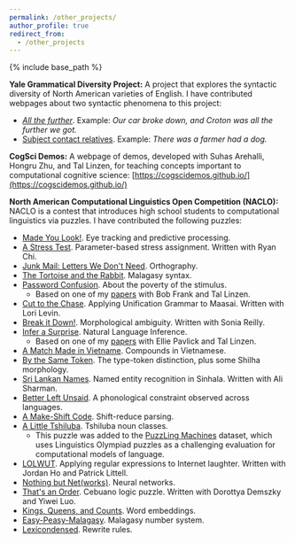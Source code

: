```yaml
---
permalink: /other_projects/
author_profile: true
redirect_from:
  - /other_projects
---
```


{% include base_path %}


**Yale Grammatical Diversity Project:** A project that explores the syntactic diversity of North American varieties of English. I have contributed webpages about two syntactic phenomena to this project:

* [*All the further*](https://ygdp.yale.edu/phenomena/all-the-further). Example: *Our car broke down, and Croton was all the further we got.*
* [Subject contact relatives](https://ygdp.yale.edu/phenomena/subject-contact-relatives). Example: *There was a farmer had a dog.*

**CogSci Demos:** A webpage of demos, developed with Suhas Arehalli, Hongru Zhu, and Tal Linzen, for teaching concepts important to computational cognitive science: [https://cogscidemos.github.io/](https://cogscidemos.github.io/)

**North American Computational Linguistics Open Competition (NACLO):** NACLO is a contest that introduces high school students to computational linguistics via puzzles. I have contributed the following puzzles:

* [Made You Look!](https://www.nacloweb.org/resources/problems/2021/N2021-D.pdf). Eye tracking and predictive processing.
* [A Stress Test](https://www.nacloweb.org/resources/problems/2021/N2021-Q.pdf). Parameter-based stress assignment. Written with Ryan Chi.
* [Junk Mail: Letters We Don't Need](https://www.nacloweb.org/resources/problems/2021/N2021-B.pdf). Orthography.
* [The Tortoise and the Rabbit](https://www.nacloweb.org/resources/problems/2021/N2021-A.pdf). Malagasy syntax.
* [Password Confusion](https://www.nacloweb.org/resources/problems/2020/N2020-G.pdf). About the poverty of the stimulus.
	* Based on one of my [papers](https://www.mitpressjournals.org/doi/full/10.1162/tacl_a_00304) with Bob Frank and Tal Linzen.
* [Cut to the Chase](https://www.nacloweb.org/resources/problems/2020/N2020-Q.pdf). Applying Unification Grammar to Maasai. Written with Lori Levin.
* [Break it Down!](https://www.nacloweb.org/resources/problems/2019/N2019-G.pdf). Morphological ambiguity. Written with Sonia Reilly.
* [Infer a Surprise](https://www.nacloweb.org/resources/problems/2019/N2019-O.pdf). Natural Language Inference.
	* Based on one of my [papers](https://arxiv.org/pdf/1902.01007) with Ellie Pavlick and Tal Linzen.
* [A Match Made in Vietname](https://www.nacloweb.org/resources/problems/2018/N2018-F.pdf). Compounds in Vietnamese.
* [By the Same Token](https://www.nacloweb.org/resources/problems/2018/N2018-G.pdf). The type-token distinction, plus some Shilha morphology.
* [Sri Lankan Names](https://www.nacloweb.org/resources/problems/2018/N2018-K.pdf). Named entity recognition in Sinhala. Written with Ali Sharman.
* [Better Left Unsaid](https://www.nacloweb.org/resources/problems/2018/N2018-Q.pdf). A phonological constraint observed across languages.
* [A Make-Shift Code](https://www.nacloweb.org/resources/problems/2018/N2018-R.pdf). Shift-reduce parsing.
* [A Little Tshiluba](https://www.nacloweb.org/resources/problems/2017/N2017-A.pdf). Tshiluba noun classes. 
	* This puzzle was added to the [PuzzLing Machines](https://arxiv.org/abs/2004.13161) dataset, which uses Linguistics Olympiad puzzles as a challenging evaluation for computational models of language.
* [LOLWUT](https://www.nacloweb.org/resources/problems/2017/N2017-C.pdf). Applying regular expressions to Internet laughter. Written with Jordan Ho and Patrick Littell.
* [Nothing but Net(works)](https://www.nacloweb.org/resources/problems/2017/N2017-H.pdf). Neural networks.
* [That's an Order](https://www.nacloweb.org/resources/problems/2016/N2016-D.pdf). Cebuano logic puzzle. Written with Dorottya Demszky and Yiwei Luo.
* [Kings, Queens, and Counts](https://www.nacloweb.org/resources/problems/2016/N2016-K.pdf). Word embeddings.
* [Easy-Peasy-Malagasy](https://www.nacloweb.org/resources/problems/2015/N2015-L.pdf). Malagasy number system.
* [Lexicondensed](https://www.nacloweb.org/resources/problems/2014/N2014-J.pdf). Rewrite rules.

